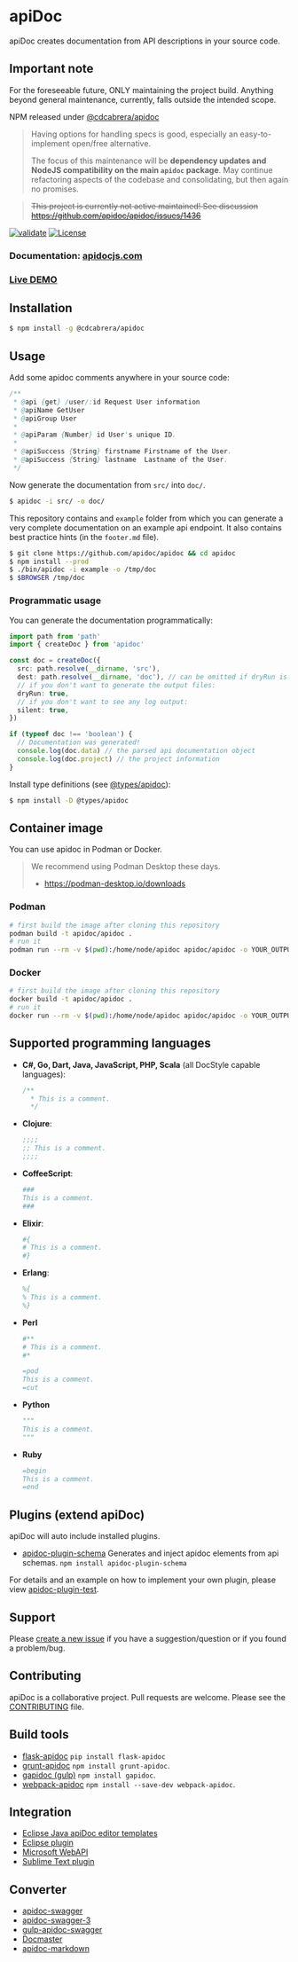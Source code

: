 # apiDoc
apiDoc creates documentation from API descriptions in your source code.

## Important note

For the foreseeable future, ONLY maintaining the project build. Anything beyond general maintenance, currently, falls outside the intended scope.

NPM released under [@cdcabrera/apidoc](https://www.npmjs.com/package/@cdcabrera/apidoc)

> Having options for handling specs is good, especially an easy-to-implement open/free alternative.
>
> The focus of this maintenance will be **dependency updates and NodeJS compatibility on the main `apidoc` package**. May continue refactoring aspects of the codebase and consolidating, but then again no promises.

> ~~This project is currently not active maintained!
See discussion https://github.com/apidoc/apidoc/issues/1436~~

[![validate](https://github.com/cdcabrera/apidoc/actions/workflows/validating.yml/badge.svg)](https://github.com/cdcabrera/apidoc/actions/workflows/validating.yml)
[![License](https://img.shields.io/github/license/cdcabrera/apidoc)](https://github.com/cdcabrera/apidoc/blob/main/LICENSE)

### Documentation: [apidocjs.com](http://apidocjs.com)

### [Live DEMO](http://apidocjs.com/example/)

## Installation

```bash
$ npm install -g @cdcabrera/apidoc
```

## Usage

Add some apidoc comments anywhere in your source code:

```java
/**
 * @api {get} /user/:id Request User information
 * @apiName GetUser
 * @apiGroup User
 *
 * @apiParam {Number} id User's unique ID.
 *
 * @apiSuccess {String} firstname Firstname of the User.
 * @apiSuccess {String} lastname  Lastname of the User.
 */
```

Now generate the documentation from `src/` into `doc/`.

```bash
$ apidoc -i src/ -o doc/
```

This repository contains and `example` folder from which you can generate a very complete documentation on an example api endpoint. It also contains best practice hints (in the `footer.md` file).

```bash
$ git clone https://github.com/apidoc/apidoc && cd apidoc
$ npm install --prod
$ ./bin/apidoc -i example -o /tmp/doc
$ $BROWSER /tmp/doc
```

### Programmatic usage

You can generate the documentation programmatically:

```ts
import path from 'path'
import { createDoc } from 'apidoc'

const doc = createDoc({
  src: path.resolve(__dirname, 'src'),
  dest: path.resolve(__dirname, 'doc'), // can be omitted if dryRun is true
  // if you don't want to generate the output files:
  dryRun: true,
  // if you don't want to see any log output:
  silent: true,
})

if (typeof doc !== 'boolean') {
  // Documentation was generated!
  console.log(doc.data) // the parsed api documentation object
  console.log(doc.project) // the project information
}
```

Install type definitions (see [@types/apidoc](https://github.com/DefinitelyTyped/DefinitelyTyped/blob/master/types/apidoc/index.d.ts)):

```bash
$ npm install -D @types/apidoc
```

## Container image

You can use apidoc in Podman or Docker.

> We recommend using Podman Desktop these days.
> - https://podman-desktop.io/downloads

### Podman
~~~bash
# first build the image after cloning this repository
podman build -t apidoc/apidoc .
# run it
podman run --rm -v $(pwd):/home/node/apidoc apidoc/apidoc -o YOUR_OUTPUT_DIRECTORY -i YOUR_INPUT_DIRECTORY
~~~
### Docker
~~~bash
# first build the image after cloning this repository
docker build -t apidoc/apidoc .
# run it
docker run --rm -v $(pwd):/home/node/apidoc apidoc/apidoc -o YOUR_OUTPUT_DIRECTORY -i YOUR_INPUT_DIRECTORY
~~~

## Supported programming languages

 * **C#, Go, Dart, Java, JavaScript, PHP, Scala** (all DocStyle capable languages):

   ```javascript
   /**
     * This is a comment.
     */
   ```

 * **Clojure**:

   ```clojure
   ;;;;
   ;; This is a comment.
   ;;;;
   ```

 * **CoffeeScript**:

   ```coffeescript
   ###
   This is a comment.
   ###
   ```

 * **Elixir**:

   ```elixir
   #{
   # This is a comment.
   #}
   ```

 * **Erlang**:

   ```erlang
   %{
   % This is a comment.
   %}
   ```

 * **Perl**

   ```perl
   #**
   # This is a comment.
   #*
   ```

   ```perl
   =pod
   This is a comment.
   =cut
   ```

 * **Python**

   ```python
   """
   This is a comment.
   """
   ```

 * **Ruby**

   ```ruby
   =begin
   This is a comment.
   =end
   ```

## Plugins (extend apiDoc)

apiDoc will auto include installed plugins.

 * [apidoc-plugin-schema](https://github.com/willfarrell/apidoc-plugin-schema) Generates and inject apidoc elements from api schemas. `npm install apidoc-plugin-schema`

For details and an example on how to implement your own plugin, please view [apidoc-plugin-test](https://github.com/apidoc/apidoc-plugin-test).

## Support

Please [create a new issue](https://github.com/apidoc/apidoc/issues/new/choose) if you have a suggestion/question or if you found a problem/bug.

## Contributing

apiDoc is a collaborative project. Pull requests are welcome. Please see the [CONTRIBUTING](./CONTRIBUTING.md) file.

## Build tools

* [flask-apidoc](https://pypi.python.org/pypi/flask-apidoc/) `pip install flask-apidoc`
* [grunt-apidoc](https://github.com/apidoc/grunt-apidoc) `npm install grunt-apidoc`.
* [gapidoc (gulp)](https://github.com/techgaun/gulp-apidoc) `npm install gapidoc`.
* [webpack-apidoc](https://github.com/c0b41/webpack-apidoc) `npm install --save-dev webpack-apidoc`.

## Integration

* [Eclipse Java apiDoc editor templates](https://github.com/skhani/eclipse_java_apiDoc_templates)
* [Eclipse plugin](https://github.com/DWand/eclipse_pdt_apiDoc_editor_templates)
* [Microsoft WebAPI](https://github.com/chehabz/grunt-edge-apidoc-webapi-generator)
* [Sublime Text plugin](https://github.com/DWand/ST3_apiDocAutocompletion)

## Converter

* [apidoc-swagger](https://github.com/fsbahman/apidoc-swagger)
* [apidoc-swagger-3](https://github.com/amanoooo/apidoc-swagger-3)
* [gulp-apidoc-swagger](https://github.com/fsbahman/gulp-apidoc-swagger)
* [Docmaster](https://github.com/bonzzy/docmaster)
* [apidoc-markdown](https://github.com/rigwild/apidoc-markdown)
